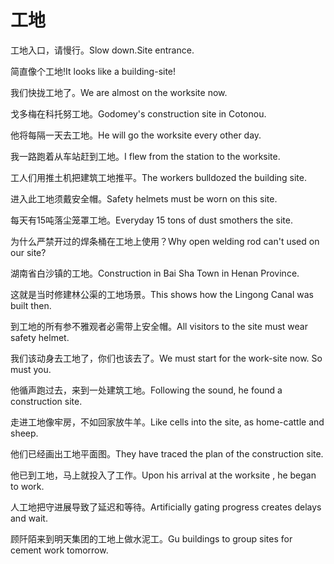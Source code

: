 # 工地

<p><span class="chinese">工地入口，请慢行。</span><span class="english">Slow down.Site entrance.</span></p>

<p><span class="chinese">简直像个工地!</span><span class="english">It looks like a building-site!</span></p>

<p><span class="chinese">我们快拢工地了。</span><span class="english">We are almost on the worksite now.</span></p>

<p><span class="chinese">戈多梅在科托努工地。</span><span class="english">Godomey's construction site in Cotonou.</span></p>

<p><span class="chinese">他将每隔一天去工地。</span><span class="english">He will go the worksite every other day.</span></p>

<p><span class="chinese">我一路跑着从车站赶到工地。</span><span class="english">I flew from the station to the worksite.</span></p>

<p><span class="chinese">工人们用推土机把建筑工地推平。</span><span class="english">The workers bulldozed the building site.</span></p>

<p><span class="chinese">进入此工地须戴安全帽。</span><span class="english">Safety helmets must be worn on this site.</span></p>

<p><span class="chinese">每天有15吨落尘笼罩工地。</span><span class="english">Everyday 15 tons of dust smothers the site.</span></p>

<p><span class="chinese">为什么严禁开过的焊条桶在工地上使用？</span><span class="english">Why open welding rod can't used on our site?</span></p>

<p><span class="chinese">湖南省白沙镇的工地。</span><span class="english">Construction in Bai Sha Town in Henan Province.</span></p>

<p><span class="chinese">这就是当时修建林公渠的工地场景。</span><span class="english">This shows how the Lingong Canal was built then.</span></p>

<p><span class="chinese">到工地的所有参不雅观者必需带上安全帽。</span><span class="english">All visitors to the site must wear safety helmet.</span></p>

<p><span class="chinese">我们该动身去工地了，你们也该去了。</span><span class="english">We must start for the work-site now. So must you.</span></p>

<p><span class="chinese">他循声跑过去，来到一处建筑工地。</span><span class="english">Following the sound, he found a construction site.</span></p>

<p><span class="chinese">走进工地像牢房，不如回家放牛羊。</span><span class="english">Like cells into the site, as home-cattle and sheep.</span></p>

<p><span class="chinese">他们已经画出工地平面图。</span><span class="english">They have traced the plan of the construction site.</span></p>

<p><span class="chinese">他已到工地，马上就投入了工作。</span><span class="english">Upon his arrival at the worksite , he began to work.</span></p>

<p><span class="chinese">人工地把守进展导致了延迟和等待。</span><span class="english">Artificially gating progress creates delays and wait.</span></p>

<p><span class="chinese">顾阡陌来到明天集团的工地上做水泥工。</span><span class="english">Gu buildings to group sites for cement work tomorrow.</span></p>

